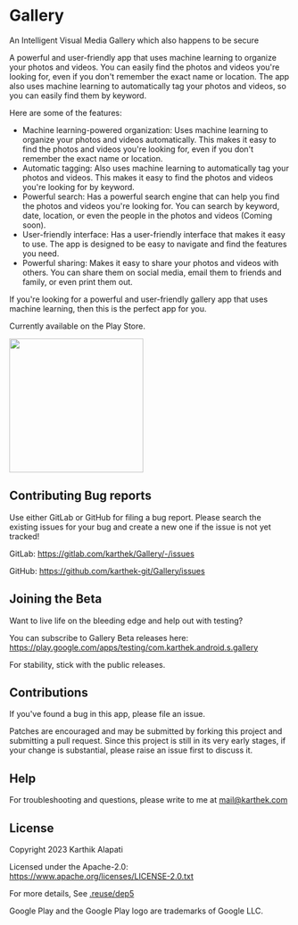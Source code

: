# Gallery

An Intelligent Visual Media Gallery which also happens to be secure

A powerful and user-friendly app that uses machine learning to organize your photos and videos. You can easily find the photos and videos you're looking for, even if you don't remember the exact name or location. The app also uses machine learning to automatically tag your photos and videos, so you can easily find them by keyword.

Here are some of the features:

* Machine learning-powered organization: Uses machine learning to organize your photos and videos automatically. This makes it easy to find the photos and videos you're looking for, even if you don't remember the exact name or location.
* Automatic tagging: Also uses machine learning to automatically tag your photos and videos. This makes it easy to find the photos and videos you're looking for by keyword.
* Powerful search: Has a powerful search engine that can help you find the photos and videos you're looking for. You can search by keyword, date, location, or even the people in the photos and videos (Coming soon).
* User-friendly interface: Has a user-friendly interface that makes it easy to use. The app is designed to be easy to navigate and find the features you need.
* Powerful sharing: Makes it easy to share your photos and videos with others. You can share them on social media, email them to friends and family, or even print them out.

If you're looking for a powerful and user-friendly gallery app that uses machine learning, then this is the perfect app for you.

Currently available on the Play Store.

<a href="https://play.google.com/store/apps/details?id=com.karthek.android.s.gallery" target="_blank">
<img src="https://play.google.com/intl/en_gb/badges/static/images/badges/en_badge_web_generic.png" width=240 />
</a>

## Contributing Bug reports

Use either GitLab or GitHub for filing a bug report.
Please search the existing issues for your bug and create a new one if the issue is not yet tracked!

GitLab:
https://gitlab.com/karthek/Gallery/-/issues

GitHub:
https://github.com/karthek-git/Gallery/issues

## Joining the Beta

Want to live life on the bleeding edge and help out with testing?

You can subscribe to Gallery Beta releases here:
https://play.google.com/apps/testing/com.karthek.android.s.gallery

For stability, stick with the public releases.

## Contributions

If you've found a bug in this app, please file an issue.

Patches are encouraged and may be submitted by forking this project and
submitting a pull request. Since this project is still in its very early stages,
if your change is substantial, please raise an issue first to discuss it.

## Help

For troubleshooting and questions, please write to me at mail@karthek.com

## License

Copyright 2023 Karthik Alapati

Licensed under the Apache-2.0: https://www.apache.org/licenses/LICENSE-2.0.txt

For more details, See [.reuse/dep5](https://gitlab.com/karthek/Gallery/-/blob/master/.reuse/dep5)

Google Play and the Google Play logo are trademarks of Google LLC.
